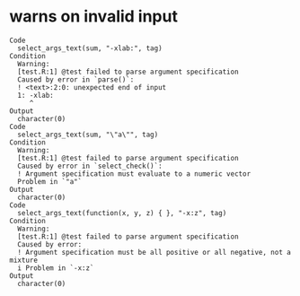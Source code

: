 # warns on invalid input

    Code
      select_args_text(sum, "-xlab:", tag)
    Condition
      Warning:
      [test.R:1] @test failed to parse argument specification
      Caused by error in `parse()`:
      ! <text>:2:0: unexpected end of input
      1: -xlab:
         ^
    Output
      character(0)
    Code
      select_args_text(sum, "\"a\"", tag)
    Condition
      Warning:
      [test.R:1] @test failed to parse argument specification
      Caused by error in `select_check()`:
      ! Argument specification must evaluate to a numeric vector
      Problem in `"a"`
    Output
      character(0)
    Code
      select_args_text(function(x, y, z) { }, "-x:z", tag)
    Condition
      Warning:
      [test.R:1] @test failed to parse argument specification
      Caused by error:
      ! Argument specification must be all positive or all negative, not a mixture
      i Problem in `-x:z`
    Output
      character(0)

